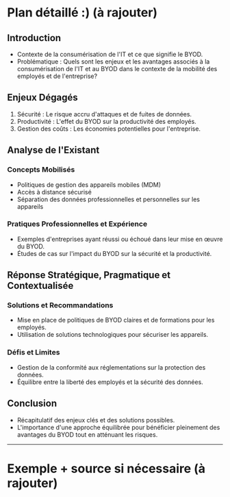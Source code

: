 # **Plan détaillé :)** (à rajouter)

## Introduction

- Contexte de la consumérisation de l'IT et ce que signifie le BYOD.
- Problématique : Quels sont les enjeux et les avantages associés à la consumérisation de l'IT et au BYOD dans le contexte de la mobilité des employés et de l'entreprise?

## Enjeux Dégagés

1. Sécurité : Le risque accru d'attaques et de fuites de données.
2. Productivité : L'effet du BYOD sur la productivité des employés.
3. Gestion des coûts : Les économies potentielles pour l'entreprise.

## Analyse de l'Existant

### Concepts Mobilisés

- Politiques de gestion des appareils mobiles (MDM)
- Accès à distance sécurisé
- Séparation des données professionnelles et personnelles sur les appareils

### Pratiques Professionnelles et Expérience

- Exemples d'entreprises ayant réussi ou échoué dans leur mise en œuvre du BYOD.
- Études de cas sur l'impact du BYOD sur la sécurité et la productivité.

## Réponse Stratégique, Pragmatique et Contextualisée

### Solutions et Recommandations

- Mise en place de politiques de BYOD claires et de formations pour les employés.
- Utilisation de solutions technologiques pour sécuriser les appareils.

### Défis et Limites

- Gestion de la conformité aux réglementations sur la protection des données.
- Équilibre entre la liberté des employés et la sécurité des données.

## Conclusion

- Récapitulatif des enjeux clés et des solutions possibles.
- L'importance d'une approche équilibrée pour bénéficier pleinement des avantages du BYOD tout en atténuant les risques.
---
# Exemple + source si nécessaire (à rajouter)
